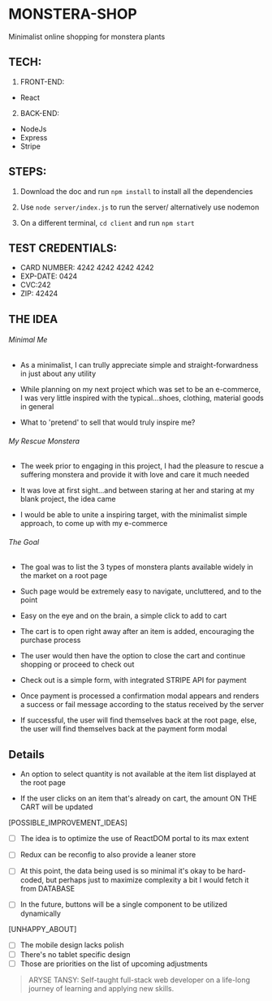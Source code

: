 # MONSTERA-SHOP

Minimalist online shopping for monstera plants

## TECH:

1. FRONT-END:

- React

2. BACK-END:

- NodeJs
- Express
- Stripe

## STEPS:

1. Download the doc and run `npm install` to install all the dependencies

2. Use `node server/index.js` to run the server/ alternatively use nodemon

3. On a different terminal, `cd client` and run `npm start`

## TEST CREDENTIALS:

- CARD NUMBER: 4242 4242 4242 4242
- EXP-DATE: 0424
- CVC:242
- ZIP: 42424

## THE IDEA

###### Minimal Me

- As a minimalist, I can trully appreciate simple and straight-forwardness in just about any utility

- While planning on my next project which was set to be an e-commerce, I was very little inspired with the typical...shoes, clothing, material goods in general

- What to 'pretend' to sell that would truly inspire me?

###### My Rescue Monstera

- The week prior to engaging in this project, I had the pleasure to rescue a suffering monstera and provide it with love and care it much needed

- It was love at first sight...and between staring at her and staring at my blank project, the idea came

- I would be able to unite a inspiring target, with the minimalist simple approach, to come up with my e-commerce

###### The Goal

- The goal was to list the 3 types of monstera plants available widely in the market on a root page

- Such page would be extremely easy to navigate, uncluttered, and to the point

- Easy on the eye and on the brain, a simple click to add to cart

- The cart is to open right away after an item is added, encouraging the purchase process

- The user would then have the option to close the cart and continue shopping or proceed to check out

- Check out is a simple form, with integrated STRIPE API for payment

- Once payment is processed a confirmation modal appears and renders a success or fail message according to the status received by the server

- If successful, the user will find themselves back at the root page, else, the user will find themselves back at the payment form modal

## Details

- An option to select quantity is not available at the item list displayed at the root page

- If the user clicks on an item that's already on cart, the amount ON THE CART will be updated

[POSSIBLE_IMPROVEMENT_IDEAS]

- [ ] The idea is to optimize the use of ReactDOM portal to its max extent

- [ ] Redux can be reconfig to also provide a leaner store

- [ ] At this point, the data being used is so minimal it's okay to be hard-coded, but perhaps just to maximize complexity a bit I would fetch it from DATABASE

- [ ] In the future, buttons will be a single component to be utilized dynamically

[UNHAPPY_ABOUT]

- [ ] The mobile design lacks polish
- [ ] There's no tablet specific design
- [ ] Those are priorities on the list of upcoming adjustments

> ARYSE TANSY: Self-taught full-stack web developer on a life-long journey of learning and applying new skills.
